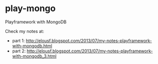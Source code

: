 play-mongo
==========

Playframework with MongoDB

Check my notes at:
* part 1: http://elousf.blogspot.com/2013/07/my-notes-playframework-with-mongodb.html
* part 2: http://elousf.blogspot.com/2013/07/my-notes-playframework-with-mongodb_3.html
